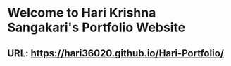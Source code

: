 # Welcome to Hari Krishna Sangakari's Portfolio Website
## URL: https://hari36020.github.io/Hari-Portfolio/


